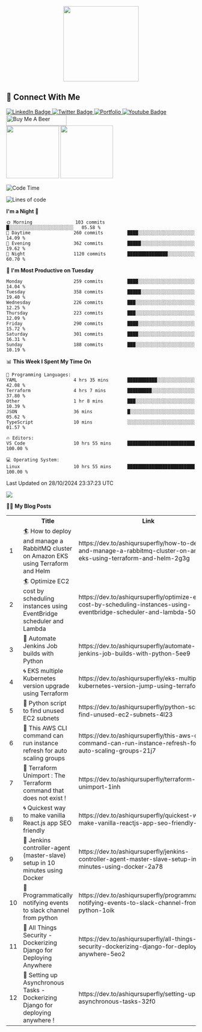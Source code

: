 <div id="header" align="center">
  <img src="https://media.giphy.com/media/M9gbBd9nbDrOTu1Mqx/giphy.gif" width="200"/>
</div>

## :speech_balloon: Connect With Me
<div id="badges">
  <a href="https://www.linkedin.com/in/ashiq-buet16">
    <img src="https://img.shields.io/badge/LinkedIn-blue?style=for-the-badge&logo=linkedin&logoColor=white" alt="LinkedIn Badge"/>
  </a>
  <a href="https://dev.to/ashiqursuperfly">
    <img src="https://img.shields.io/badge/dev.to-black?style=for-the-badge&logo=dev.to&logoColor=white" alt="Twitter Badge"/>
  </a>
  <a href="https://ashiqur-rahman-buet16.herokuapp.com/">
    <img src='https://img.shields.io/badge/Portfolio-9cf?style=for-the-badge&logoColor=white' alt="Portfolio"/>
  </a> 
  <a href="https://stackoverflow.com/users/10498418/because-im-batman">
    <img src="https://img.shields.io/badge/stackoverflow-orange?style=for-the-badge&logo=stack-overflow&logoColor=white" alt="Youtube Badge"/>
  </a>
 <a href="https://www.buymeacoffee.com/ashiqurrahman" target="_blank"><img src="https://www.buymeacoffee.com/assets/img/custom_images/orange_img.png" alt="Buy Me A Beer" style="height: 28px !important;width: 160px !important;box-shadow: 0px 3px 2px 0px rgba(190, 190, 190, 0.5) !important;-webkit-box-shadow: 0px 3px 2px 0px rgba(190, 190, 190, 0.5) !important;" ></a>
</div>
<div>
<img src="https://github-readme-streak-stats.herokuapp.com/?user=ashiqursuperfly" height=140/> <img src="https://stackoverflow-card.vercel.app/?userID=10498418" height=140/>  
</div>

<!--START_SECTION:waka-->
![Code Time](http://img.shields.io/badge/Code%20Time-2%2C183%20hrs%2049%20mins-blue)

![Lines of code](https://img.shields.io/badge/From%20Hello%20World%20I%27ve%20Written-15.3%20million%20lines%20of%20code-blue)

**I'm a Night 🦉** 

```text
🌞 Morning                103 commits         █░░░░░░░░░░░░░░░░░░░░░░░░   05.58 % 
🌆 Daytime                260 commits         ████░░░░░░░░░░░░░░░░░░░░░   14.09 % 
🌃 Evening                362 commits         █████░░░░░░░░░░░░░░░░░░░░   19.62 % 
🌙 Night                  1120 commits        ███████████████░░░░░░░░░░   60.70 % 
```
📅 **I'm Most Productive on Tuesday** 

```text
Monday                   259 commits         ████░░░░░░░░░░░░░░░░░░░░░   14.04 % 
Tuesday                  358 commits         █████░░░░░░░░░░░░░░░░░░░░   19.40 % 
Wednesday                226 commits         ███░░░░░░░░░░░░░░░░░░░░░░   12.25 % 
Thursday                 223 commits         ███░░░░░░░░░░░░░░░░░░░░░░   12.09 % 
Friday                   290 commits         ████░░░░░░░░░░░░░░░░░░░░░   15.72 % 
Saturday                 301 commits         ████░░░░░░░░░░░░░░░░░░░░░   16.31 % 
Sunday                   188 commits         ███░░░░░░░░░░░░░░░░░░░░░░   10.19 % 
```


📊 **This Week I Spent My Time On** 

```text
💬 Programming Languages: 
YAML                     4 hrs 35 mins       ███████████░░░░░░░░░░░░░░   42.08 % 
Terraform                4 hrs 7 mins        █████████░░░░░░░░░░░░░░░░   37.80 % 
Other                    1 hr 8 mins         ███░░░░░░░░░░░░░░░░░░░░░░   10.39 % 
JSON                     36 mins             █░░░░░░░░░░░░░░░░░░░░░░░░   05.62 % 
TypeScript               10 mins             ░░░░░░░░░░░░░░░░░░░░░░░░░   01.57 % 

🔥 Editors: 
VS Code                  10 hrs 55 mins      █████████████████████████   100.00 % 

💻 Operating System: 
Linux                    10 hrs 55 mins      █████████████████████████   100.00 % 
```


 Last Updated on 28/10/2024 23:37:23 UTC
<!--END_SECTION:waka-->

<img src="https://github-readme-stats.vercel.app/api/wakatime?username=ashiqursuperfly&layout=compact"/>

✍🏻 **My Blog Posts** 
<table>
  <tr><th></th><th>Title</th><th>Link</th><th>Keywords</th></tr>
 <!-- BLOG-POST-LIST:START --><tr><td>1</td><td>🏄 How to deploy and manage a RabbitMQ cluster on Amazon EKS using Terraform and Helm</td><td>https://dev.to/ashiqursuperfly/how-to-deploy-and-manage-a-rabbitmq-cluster-on-amazon-eks-using-terraform-and-helm-2g3g</td><td>rabbitmq, kubernetes, helm, terraform</td></tr><tr><td>2</td><td>🏄 Optimize EC2 cost by scheduling instances using EventBridge scheduler and Lambda</td><td>https://dev.to/ashiqursuperfly/optimize-ec2-cost-by-scheduling-instances-using-eventbridge-scheduler-and-lambda-50fo</td><td>aws, lambda, devops</td></tr><tr><td>3</td><td>🧿 Automate Jenkins Job builds with Python</td><td>https://dev.to/ashiqursuperfly/automate-jenkins-job-builds-with-python-5ee9</td><td>jenkins, python, automation, ansible</td></tr><tr><td>4</td><td>🌀 EKS multiple Kubernetes version upgrade using Terraform</td><td>https://dev.to/ashiqursuperfly/eks-multiple-kubernetes-version-jump-using-terraform-lp7</td><td>aws, terraform, kubernetes</td></tr><tr><td>5</td><td>🎨 Python script to find unused EC2 subnets</td><td>https://dev.to/ashiqursuperfly/python-script-to-find-unused-ec2-subnets-4l23</td><td>python, aws</td></tr><tr><td>6</td><td>💫 This AWS CLI command can run instance refresh for auto scaling groups</td><td>https://dev.to/ashiqursuperfly/this-aws-cli-command-can-run-instance-refresh-for-auto-scaling-groups-21j7</td><td>aws, kubernetes</td></tr><tr><td>7</td><td>🎈 Terraform Unimport : The Terraform command that does not exist !</td><td>https://dev.to/ashiqursuperfly/terraform-unimport-1inh</td><td>terraform, devops</td></tr><tr><td>8</td><td>🌀 Quickest way to make vanilla React.js app SEO friendly</td><td>https://dev.to/ashiqursuperfly/quickest-way-to-make-vanilla-reactjs-app-seo-friendly-5717</td><td>react, seo</td></tr><tr><td>9</td><td>🎨 Jenkins controller-agent &lpar;master-slave&rpar; setup in 10 minutes using Docker</td><td>https://dev.to/ashiqursuperfly/jenkins-controller-agent-master-slave-setup-in-10-minutes-using-docker-2a78</td><td>jenkins, docker</td></tr><tr><td>10</td><td>🤖 Programmatically notifying events to slack channel from python</td><td>https://dev.to/ashiqursuperfly/programmatically-notifying-events-to-slack-channel-from-python-1oik</td><td>devops, productivity</td></tr><tr><td>11</td><td>🚀 All Things Security - Dockerizing Django for Deploying Anywhere</td><td>https://dev.to/ashiqursuperfly/all-things-security-dockerizing-django-for-deploying-anywhere-5eo2</td><td>django, devops, docker, security</td></tr><tr><td>12</td><td>🤖 Setting up Asynchronous Tasks - Dockerizing Django for deploying anywhere !</td><td>https://dev.to/ashiqursuperfly/setting-up-asynchronous-tasks-32f0</td><td>django, celery, rabbitmq, docker</td></tr><!-- BLOG-POST-LIST:END -->
</table>
 
<!-- ![Top Langs](https://github-readme-stats.vercel.app/api/top-langs/?username=ashiqursuperfly&layout=compact) -->
<!--


Here are some ideas to get you started:

- 🔭 I’m currently working on ...
- 🌱 I’m currently learning ...
- 👯 I’m looking to collaborate on ...
- 🤔 I’m looking for help with ...
- 💬 Ask me about ...
- 📫 How to reach me: ...
- 😄 Pronouns: ...
- ⚡ Fun fact: ...
-->
